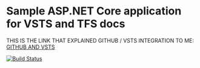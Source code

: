 # Sample ASP.NET Core application for VSTS and TFS docs

THIS IS THE LINK THAT EXPLAINED GITHUB / VSTS INTEGRATION TO ME: 
[GITHUB AND VSTS](https://docs.microsoft.com/en-us/vsts/build-release/actions/ci-build-github?view=vsts)

[![Build Status](https://notredame.visualstudio.com/_apis/public/build/definitions/8511b646-a5c3-4ade-95ff-2184014ffaa6/12/badge)](https://notredame.visualstudio.com/Git2/_build/index?definitionId=12)  

